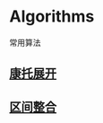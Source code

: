 # Algorithms
常用算法

## [康托展开](https://github.com/Choven-Meng/Algorithms/tree/master/Cantor%20expansion)

## [区间整合](https://github.com/Choven-Meng/Algorithms/tree/master/Interval)
